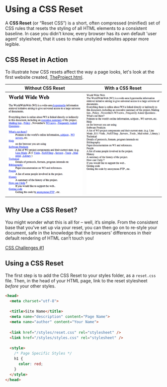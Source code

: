 # Using a CSS Reset
A **CSS Reset** (or “Reset CSS”) is a short, often compressed (minified) set of CSS rules that resets the styling of all HTML elements to a consistent baseline. In case you didn't know, every browser has its own default 'user agent' stylesheet, that it uses to make unstyled websites appear more legible.

## CSS Reset in Action
To illustrate how CSS resets affect the way a page looks, let's look at the first website created, [TheProject.html](https://www.w3.org/History/19921103-hypertext/hypertext/WWW/TheProject.html).

Without CSS Reset | With a CSS Reset
----------------- | ----------------
![without-css-reset](./without-css-reset.gif) | ![with-css-reset](./with-css-reset.gif)


## Why Use a CSS Reset?
You might wonder what this is all for – well, it’s simple. From the consistent base that you’ve set up via your reset, you can then go on to re-style your document, safe in the knowledge that the browsers’ differences in their default rendering of HTML can’t touch you!

[CSS Challenges #1](../../curriculum/03-sprint-homework/challenges/css-1.html)

## Using a CSS Reset
The first step is to add the CSS Reset to your styles folder, as a `reset.css` file. Then, in the head of your HTML page, link to the reset stylesheet *before* your other styles. 

```html
<head>
  <meta charset="utf-8">

  <title>Site Name</title>
  <meta name="description" content="Page Name">
  <meta name="author" content="Your Name">

  <link href="/styles/reset.css" rel="stylesheet" />
  <link href="/styles/styles.css" rel="stylesheet" />

  <style>
    /* Page Specific Styles */
    h1 {
      color: red;
    }
  </style>
</head>

```
